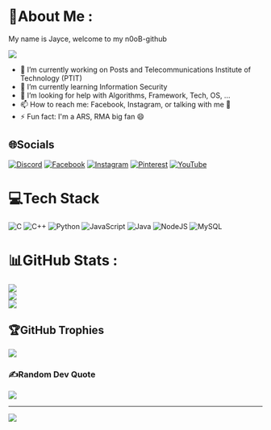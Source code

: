 # 💫About Me :
My name is Jayce, welcome to my n0oB-github

<img src = "https://github.com/JayceDang/ASCII-generator/blob/master/demo/japanese_output.jpg?raw=true">

- 🔭 I’m currently working on Posts and Telecommunications Institute of Technology (PTIT)
- 🌱 I’m currently learning Information Security
- 🤔 I’m looking for help with Algorithms, Framework, Tech, OS, ...
- 📫 How to reach me: Facebook, Instagram, or talking with me 👯
- ⚡ Fun fact: I'm a ARS, RMA big fan 😄

## 🌐Socials
[![Discord](https://img.shields.io/badge/Discord-%237289DA.svg?logo=discord&logoColor=white)](htttps://discord.gg/JD) [![Facebook](https://img.shields.io/badge/Facebook-%231877F2.svg?logo=Facebook&logoColor=white)](https://facebook.com/https://www.facebook.com/taidd.ptit.edu.vn) [![Instagram](https://img.shields.io/badge/Instagram-%23E4405F.svg?logo=Instagram&logoColor=white)](https://instagram.com/https://www.instagram.com/ductai.cpp/) [![Pinterest](https://img.shields.io/badge/Pinterest-%23E60023.svg?logo=Pinterest&logoColor=white)](https://pinterest.com/https://www.pinterest.com/Jaylation/) [![YouTube](https://img.shields.io/badge/YouTube-%23FF0000.svg?logo=YouTube&logoColor=white)](https://youtube.com/c/https://www.youtube.com/channel/UCd_XYos4woFeAgdh_UGWPkQ) 

# 💻Tech Stack
![C](https://img.shields.io/badge/c-%2300599C.svg?style=for-the-badge&logo=c&logoColor=white) ![C++](https://img.shields.io/badge/c++-%2300599C.svg?style=for-the-badge&logo=c%2B%2B&logoColor=white) ![Python](https://img.shields.io/badge/python-3670A0?style=for-the-badge&logo=python&logoColor=ffdd54) ![JavaScript](https://img.shields.io/badge/javascript-%23323330.svg?style=for-the-badge&logo=javascript&logoColor=%23F7DF1E) ![Java](https://img.shields.io/badge/java-%23ED8B00.svg?style=for-the-badge&logo=java&logoColor=white) ![NodeJS](https://img.shields.io/badge/node.js-6DA55F?style=for-the-badge&logo=node.js&logoColor=white) ![MySQL](https://img.shields.io/badge/mysql-%2300f.svg?style=for-the-badge&logo=mysql&logoColor=white)
# 📊GitHub Stats :
![](https://github-readme-stats.vercel.app/api?username=JayceDang&theme=default&hide_border=true&include_all_commits=true&count_private=true)<br/>
![](https://github-readme-streak-stats.herokuapp.com/?user=JayceDang&theme=default&hide_border=true)<br/>
![](https://github-readme-stats.vercel.app/api/top-langs/?username=JayceDang&theme=default&hide_border=true&include_all_commits=true&count_private=true&layout=compact)

## 🏆GitHub Trophies
![](https://github-trophies.vercel.app/?username=JayceDang&theme=discord&no-frame=false&no-bg=true&margin-w=4)

### ✍️Random Dev Quote
![](https://quotes-github-readme.vercel.app/api?type=horizontal&theme=light)

---
[![](https://visitcount.itsvg.in/api?id=JayceDang&icon=0&color=0)](https://visitcount.itsvg.in)
